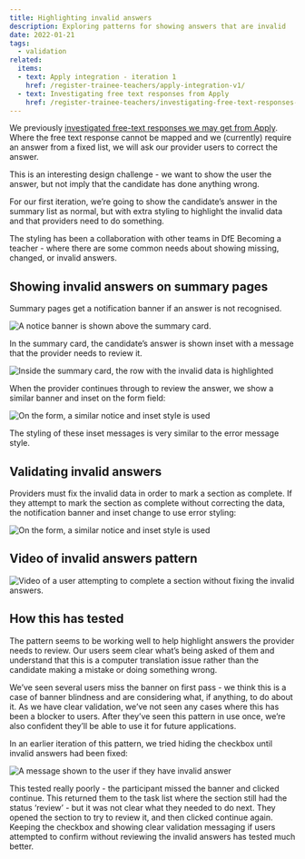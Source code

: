 ```yaml
---
title: Highlighting invalid answers
description: Exploring patterns for showing answers that are invalid
date: 2022-01-21
tags:
  - validation
related:
  items:
  - text: Apply integration - iteration 1
    href: /register-trainee-teachers/apply-integration-v1/
  - text: Investigating free text responses from Apply
    href: /register-trainee-teachers/investigating-free-text-responses-from-apply/
---
```


We previously [investigated free-text responses we may get from Apply](../investigating-free-text-responses-from-apply/). Where the free text response cannot be mapped and we (currently) require an answer from a fixed list, we will ask our provider users to correct the answer.

This is an interesting design challenge - we want to show the user the answer, but not imply that the candidate has done anything wrong.

For our first iteration, we’re going to show the candidate’s answer in the summary list as normal, but with extra styling to highlight the invalid data and that providers need to do something.

The styling has been a collaboration with other teams in DfE Becoming a teacher - where there are some common needs about showing missing, changed, or invalid answers.

## Showing invalid answers on summary pages

Summary pages get a notification banner if an answer is not recognised.

![A notice banner is shown above the summary card.](1.-banner-highlighting-invalid-answer.png)

In the summary card, the candidate’s answer is shown inset with a message that the provider needs to review it.

![Inside the summary card, the row with the invalid data is highlighted](2.-summary-card-with-invalid-answer.png)

When the provider continues through to review the answer, we show a similar banner and inset on the form field:

![On the form, a similar notice and inset style is used](3.-edit-form-with-banner.png)

The styling of these inset messages is very similar to the error message style.

## Validating invalid answers

Providers must fix the invalid data in order to mark a section as complete. If they attempt to mark the section as complete without correcting the data, the notification banner and inset change to use error styling:

![On the form, a similar notice and inset style is used](4.-validation-message.png)

## Video of invalid answers pattern

![Video of a user attempting to complete a section without fixing the invalid answers.](invalid-answers.gif)

## How this has tested

The pattern seems to be working well to help highlight answers the provider needs to review. Our users seem clear what’s being asked of them and understand that this is a computer translation issue rather than the candidate making a mistake or doing something wrong.

We’ve seen several users miss the banner on first pass - we think this is a case of banner blindness and are considering what, if anything, to do about it. As we have clear validation, we’ve not seen any cases where this has been a blocker to users. After they’ve seen this pattern in use once, we’re also confident they’ll be able to use it for future applications.

In an earlier iteration of this pattern, we tried hiding the checkbox until invalid answers had been fixed:

![A message shown to the user if they have invalid answer](5.-hidden-checkbox.png)

This tested really poorly - the participant missed the banner and clicked continue. This returned them to the task list where the section still had the status ‘review’ - but it was not clear what they needed to do next. They opened the section to try to review it, and then clicked continue again. Keeping the checkbox and showing clear validation messaging if users attempted to confirm without reviewing the invalid answers has tested much better.
